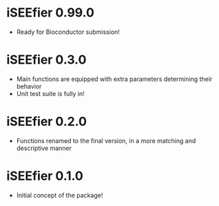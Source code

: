 # iSEEfier 0.99.0

* Ready for Bioconductor submission!

# iSEEfier 0.3.0

* Main functions are equipped with extra parameters determining their behavior
* Unit test suite is fully in!

# iSEEfier 0.2.0

* Functions renamed to the final version, in a more matching and descriptive manner

# iSEEfier 0.1.0

* Initial concept of the package!
